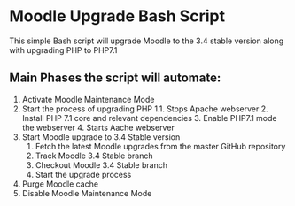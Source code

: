 # Moodle Upgrade Bash Script
This simple Bash script will upgrade Moodle to the 3.4 stable version along with upgrading PHP to PHP7.1

## Main Phases the script will automate:
1. Activate Moodle Maintenance Mode 
2. Start the process of upgrading PHP
   1.1. Stops Apache webserver
   2. Install PHP 7.1 core and relevant dependencies
   3. Enable PHP7.1 mode the webserver
   4. Starts Aache webserver
3. Start Moodle upgrade to 3.4 Stable version
   1. Fetch the latest Moodle upgrades from the master GitHub repository
   2. Track Moodle 3.4 Stable branch
   3. Checkout Moodle 3.4 Stable branch
   4. Start the upgrade process
4. Purge Moodle cache
5. Disable Moodle Maintenance Mode
